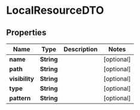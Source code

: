 # LocalResourceDTO

## Properties
Name | Type | Description | Notes
------------ | ------------- | ------------- | -------------
**name** | **String** |  |  [optional]
**path** | **String** |  |  [optional]
**visibility** | **String** |  |  [optional]
**type** | **String** |  |  [optional]
**pattern** | **String** |  |  [optional]
